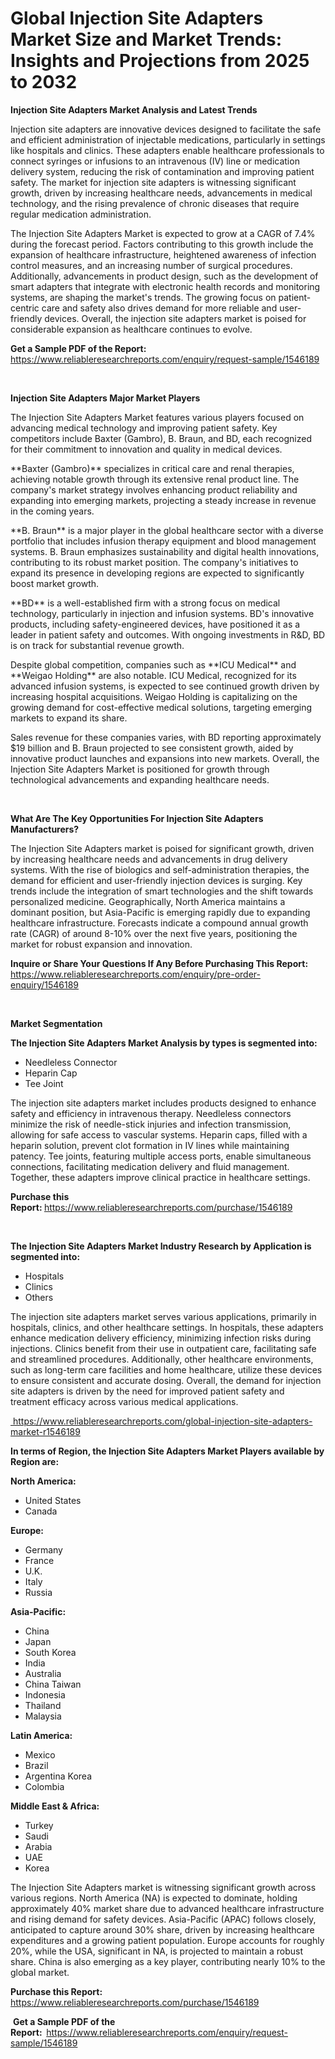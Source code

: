 <p><h1>Global Injection Site Adapters Market Size and Market Trends: Insights and Projections from 2025 to 2032</h1></p><p><strong>Injection Site Adapters Market Analysis and Latest Trends</strong></p>
<p><p>Injection site adapters are innovative devices designed to facilitate the safe and efficient administration of injectable medications, particularly in settings like hospitals and clinics. These adapters enable healthcare professionals to connect syringes or infusions to an intravenous (IV) line or medication delivery system, reducing the risk of contamination and improving patient safety. The market for injection site adapters is witnessing significant growth, driven by increasing healthcare needs, advancements in medical technology, and the rising prevalence of chronic diseases that require regular medication administration.</p><p>The Injection Site Adapters Market is expected to grow at a CAGR of 7.4% during the forecast period. Factors contributing to this growth include the expansion of healthcare infrastructure, heightened awareness of infection control measures, and an increasing number of surgical procedures. Additionally, advancements in product design, such as the development of smart adapters that integrate with electronic health records and monitoring systems, are shaping the market's trends. The growing focus on patient-centric care and safety also drives demand for more reliable and user-friendly devices. Overall, the injection site adapters market is poised for considerable expansion as healthcare continues to evolve.</p></p>
<p><strong>Get a Sample PDF of the Report:&nbsp;</strong> <a href="https://www.reliableresearchreports.com/enquiry/request-sample/1546189?utm_campaign=2655&utm_medium=2&utm_source=Github&utm_content=ia&utm_term=13042025&utm_id=injection-site-adapters">https://www.reliableresearchreports.com/enquiry/request-sample/1546189</a></p>
<p>&nbsp;</p>
<p><strong>Injection Site Adapters Major Market Players</strong></p>
<p><p>The Injection Site Adapters Market features various players focused on advancing medical technology and improving patient safety. Key competitors include Baxter (Gambro), B. Braun, and BD, each recognized for their commitment to innovation and quality in medical devices.</p><p>**Baxter (Gambro)** specializes in critical care and renal therapies, achieving notable growth through its extensive renal product line. The company's market strategy involves enhancing product reliability and expanding into emerging markets, projecting a steady increase in revenue in the coming years.</p><p>**B. Braun** is a major player in the global healthcare sector with a diverse portfolio that includes infusion therapy equipment and blood management systems. B. Braun emphasizes sustainability and digital health innovations, contributing to its robust market position. The company's initiatives to expand its presence in developing regions are expected to significantly boost market growth.</p><p>**BD** is a well-established firm with a strong focus on medical technology, particularly in injection and infusion systems. BD's innovative products, including safety-engineered devices, have positioned it as a leader in patient safety and outcomes. With ongoing investments in R&D, BD is on track for substantial revenue growth.</p><p>Despite global competition, companies such as **ICU Medical** and **Weigao Holding** are also notable. ICU Medical, recognized for its advanced infusion systems, is expected to see continued growth driven by increasing hospital acquisitions. Weigao Holding is capitalizing on the growing demand for cost-effective medical solutions, targeting emerging markets to expand its share.</p><p>Sales revenue for these companies varies, with BD reporting approximately $19 billion and B. Braun projected to see consistent growth, aided by innovative product launches and expansions into new markets. Overall, the Injection Site Adapters Market is positioned for growth through technological advancements and expanding healthcare needs.</p></p>
<p>&nbsp;</p>
<p><strong>What Are The Key Opportunities For Injection Site Adapters Manufacturers?</strong></p>
<p><p>The Injection Site Adapters market is poised for significant growth, driven by increasing healthcare needs and advancements in drug delivery systems. With the rise of biologics and self-administration therapies, the demand for efficient and user-friendly injection devices is surging. Key trends include the integration of smart technologies and the shift towards personalized medicine. Geographically, North America maintains a dominant position, but Asia-Pacific is emerging rapidly due to expanding healthcare infrastructure. Forecasts indicate a compound annual growth rate (CAGR) of around 8-10% over the next five years, positioning the market for robust expansion and innovation.</p></p>
<p><strong>Inquire or Share Your Questions If Any Before Purchasing This Report:</strong> <a href="https://www.reliableresearchreports.com/enquiry/pre-order-enquiry/1546189?utm_campaign=2655&utm_medium=2&utm_source=Github&utm_content=ia&utm_term=13042025&utm_id=injection-site-adapters">https://www.reliableresearchreports.com/enquiry/pre-order-enquiry/1546189</a></p>
<p>&nbsp;</p>
<p><strong>Market Segmentation</strong></p>
<p><strong>The Injection Site Adapters Market Analysis by types is segmented into:</strong></p>
<p><ul><li>Needleless Connector</li><li>Heparin Cap</li><li>Tee Joint</li></ul></p>
<p><p>The injection site adapters market includes products designed to enhance safety and efficiency in intravenous therapy. Needleless connectors minimize the risk of needle-stick injuries and infection transmission, allowing for safe access to vascular systems. Heparin caps, filled with a heparin solution, prevent clot formation in IV lines while maintaining patency. Tee joints, featuring multiple access ports, enable simultaneous connections, facilitating medication delivery and fluid management. Together, these adapters improve clinical practice in healthcare settings.</p></p>
<p><strong>Purchase this Report:&nbsp;</strong><a href="https://www.reliableresearchreports.com/purchase/1546189?utm_campaign=2655&utm_medium=2&utm_source=Github&utm_content=ia&utm_term=13042025&utm_id=injection-site-adapters">https://www.reliableresearchreports.com/purchase/1546189</a></p>
<p>&nbsp;</p>
<p><strong>The Injection Site Adapters Market Industry Research by Application is segmented into:</strong></p>
<p><ul><li>Hospitals</li><li>Clinics</li><li>Others</li></ul></p>
<p><p>The injection site adapters market serves various applications, primarily in hospitals, clinics, and other healthcare settings. In hospitals, these adapters enhance medication delivery efficiency, minimizing infection risks during injections. Clinics benefit from their use in outpatient care, facilitating safe and streamlined procedures. Additionally, other healthcare environments, such as long-term care facilities and home healthcare, utilize these devices to ensure consistent and accurate dosing. Overall, the demand for injection site adapters is driven by the need for improved patient safety and treatment efficacy across various medical applications.</p></p>
<p><a href="https://www.reliableresearchreports.com/global-injection-site-adapters-market-r1546189?utm_campaign=2655&utm_medium=2&utm_source=Github&utm_content=ia&utm_term=13042025&utm_id=injection-site-adapters">&nbsp;https://www.reliableresearchreports.com/global-injection-site-adapters-market-r1546189</a></p>
<p><strong>In terms of Region, the Injection Site Adapters Market Players available by Region are:</strong></p>
<p>
    <p> <strong> North America: </strong>
        <ul>
            <li>United States</li>
            <li>Canada</li>
        </ul>
        </p> 
    <p> <strong> Europe: </strong>
        <ul>
            <li>Germany</li>
            <li>France</li>
            <li>U.K.</li>
            <li>Italy</li>
            <li>Russia</li>
        </ul>
        </p> 
    <p> <strong> Asia-Pacific: </strong>
        <ul>
            <li>China</li>
            <li>Japan</li>
            <li>South Korea</li>
            <li>India</li>
            <li>Australia</li>
            <li>China Taiwan</li>
            <li>Indonesia</li>
            <li>Thailand</li>
            <li>Malaysia</li>
        </ul>
        </p> 
    <p> <strong> Latin America: </strong>
        <ul>
            <li>Mexico</li>
            <li>Brazil</li>
            <li>Argentina Korea</li>
            <li>Colombia</li>
        </ul>
        </p> 
    <p> <strong> Middle East & Africa: </strong>
        <ul>
            <li>Turkey</li>
            <li>Saudi</li>
            <li>Arabia</li>
            <li>UAE</li>
            <li>Korea</li>
        </ul>
    </p>
    </p>
<p><p>The Injection Site Adapters market is witnessing significant growth across various regions. North America (NA) is expected to dominate, holding approximately 40% market share due to advanced healthcare infrastructure and rising demand for safety devices. Asia-Pacific (APAC) follows closely, anticipated to capture around 30% share, driven by increasing healthcare expenditures and a growing patient population. Europe accounts for roughly 20%, while the USA, significant in NA, is projected to maintain a robust share. China is also emerging as a key player, contributing nearly 10% to the global market.</p></p>
<p><strong>Purchase this Report: </strong><a href="https://www.reliableresearchreports.com/purchase/1546189?utm_campaign=2655&utm_medium=2&utm_source=Github&utm_content=ia&utm_term=13042025&utm_id=injection-site-adapters">https://www.reliableresearchreports.com/purchase/1546189</a></p>
<p>&nbsp;<strong>Get a Sample PDF of the Report:&nbsp;&nbsp;</strong><a href="https://www.reliableresearchreports.com/enquiry/request-sample/1546189?utm_campaign=2655&utm_medium=2&utm_source=Github&utm_content=ia&utm_term=13042025&utm_id=injection-site-adapters">https://www.reliableresearchreports.com/enquiry/request-sample/1546189</a></p>
<p><strong></strong></p>
<p><p></p><p></p><p></p></p>